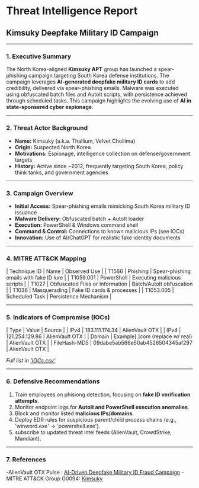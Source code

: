 # Threat Intelligence Report
## Kimsuky Deepfake Military ID Campaign

---

### 1. Executive Summary
The North Korea-aligned **Kimsuky APT** group has launched a spear-phishing campaign targeting South Korea defense institutions. The campaign leverages **AI-generated deepfake military ID cards** to add credibility, delivered via spear-phishing emails. Malware was executed using obfuscated batch files and AutoIt scripts, with persistence achieved through scheduled tasks. This campaign highlights the evolving use of **AI in state-sponsered cyber espionage**.

---

### 2. Threat Actor Background
- **Name:** Kimsuky (a.k.a. Thallium, Velvet Chollima)
-  **Origin:** Suspected North Korea
-  **Motivations:** Espionage, intelligence collection on defense/government targets
-  **History:** Active since ~2012, frequently targeting South Korea, policy think tanks, and government agencies

---

### 3. Campaign Overview
- **Initial Access:** Spear-phishing emails mimicking South Korea military ID issuance
- **Malware Delivery:** Obfuscated batch + AutoIt loader
- **Execution:** PowerShell & Windows command shell
- **Command & Control:** Connections to known malicious IPs (see IOCs)
- **Innovation:** Use of AI/ChatGPT for realistic fake identity documents

---

### 4. MITRE ATT&CK Mapping
| Technique ID | Name                                 | Observed Use |
| T1566        | Phishing                             | Spear-phishing emails with fake ID lure |
| T1059.001    | PowerShell                           | Executing malicious scripts |
| T1027        | Obfuscated Files or Information      | Batch/AutoIt obfuscation |
| T1036        | Masquerading                         | Fake ID cards & processes |
| T1053.005    | Scheduled Task                       | Persistence Mechanism |

---

### 5. Indicators of Compromise (IOCs)
| Type            | Value                                     | Source |
| IPv4            | 183.111.174.34                            | AlienVault OTX |
| IPv4            | 121.254.129.86                            | AlienVault OTX |
| Domain          | Example[.]com (replace w/ real)           | AlienVault OTX |
| FileHash-MD5 | 09dabe5ab566e50ab4526504345af297             | AlienVault OTX |

*Full list in ['IOCs.csv'](./IOCs.csv)*

---

### 6. Defensive Recommendations
1. Train employees on phisiong detection, focusing on **fake ID verification attempts**.
2. Monitor endpoint logs for **AutoIt and PowerShell execution anomalies**.
3. Block and monitor listed **malicious IPs/domains**.
4. Deploy EDR rules for suspicious parent/child process chains (e.g., 'winword.exe' -> 'powershell.exe').
5. subscribe to updated threat intel feeds (AlienVault, CrowdStrike, Mandiant).

---

### 7. References
-AlienVault OTX Pulse : [AI-Driven Deepfake Military ID Fraud Campaign](https://otx.alienvault.com)
-MITRE ATT&CK Group G0094: [Kimsuky](https://attack.mitre.org/groups/G0094/)

